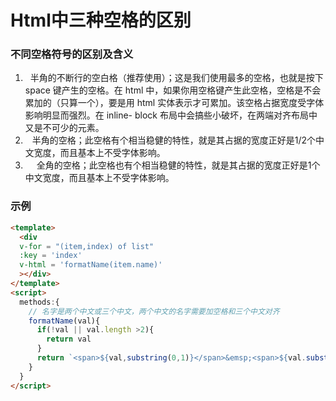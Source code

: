 #  Html中三种空格的区别

### 不同空格符号的区别及含义

1. &nbsp; 半角的不断行的空白格（推荐使用）；这是我们使用最多的空格，也就是按下 space 键产生的空格。在 html 中，如果你用空格键产生此空格，空格是不会累加的（只算一个），要是用 html 实体表示才可累加。该空格占据宽度受字体影响明显而强烈。在 inline- block 布局中会搞些小破坏，在两端对齐布局中又是不可少的元素。
2. &ensp; 半角的空格；此空格有个相当稳健的特性，就是其占据的宽度正好是1/2个中文宽度，而且基本上不受字体影响。
3. &emsp; 全角的空格；此空格也有个相当稳健的特性，就是其占据的宽度正好是1个中文宽度，而且基本上不受字体影响。

### 示例

```html
<template>
  <div
  v-for = "(item,index) of list"
  :key = 'index'
  v-html = 'formatName(item.name)'
  ></div>
</template>
<script>
  methods:{
    // 名字是两个中文或三个中文，两个中文的名字需要加空格和三个中文对齐
    formatName(val){
      if(!val || val.length >2){
        return val
      }
      return `<span>${val,substring(0,1)}</span>&emsp;<span>${val.substring(1)}</span>`
    }
  }
</script>

```

